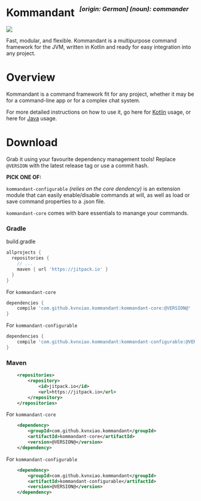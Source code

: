 <h1>Kommandant &nbsp;<sup><sup><sub><i>[origin: German] (noun): commander</i></sub></sup></sup></h1>

![](https://jitpack.io/v/kvnxiao/kommandant.svg)

Fast, modular, and flexible. Kommandant is a multipurpose command framework for the JVM, written in Kotlin and ready for easy integration into any project.

# Overview

Kommandant is a command framework fit for any project, whether it may be for a command-line app or for a complex chat system.

For more detailed instructions on how to use it, go here for [Kotlin]() usage, or here for [Java]() usage.

# Download

Grab it using your favourite dependency management tools! Replace `@VERSION` with the latest release tag or use a commit hash.

**PICK ONE OF:**

`kommandant-configurable` *(relies on the core dendency)* is an extension module that can easily enable/disable commands at will, as well as load or save command properties to a .json file.

`kommandant-core` comes with bare essentials to manange your commands.

### Gradle

build.gradle
```gradle
allprojects {
  repositories {
    // ...
    maven { url 'https://jitpack.io' }
  }
}
```

For `kommandant-core`
```gradle
dependencies {
    compile 'com.github.kvnxiao.kommandant:kommandant-core:@VERSION@'
}
```

For `kommandant-configurable`
```gradle
dependencies {
    compile 'com.github.kvnxiao.kommandant:kommandant-configurable:@VERSION@'
}
```

### Maven

```xml
	<repositories>
		<repository>
		    <id>jitpack.io</id>
		    <url>https://jitpack.io</url>
		</repository>
	</repositories>
```

For `kommandant-core`
```xml
	<dependency>
	    <groupId>com.github.kvnxiao.kommandant</groupId>
	    <artifactId>kommandant-core</artifactId>
	    <version>@VERSION@</version>
	</dependency>
```

For `kommandant-configurable`
```xml
	<dependency>
	    <groupId>com.github.kvnxiao.kommandant</groupId>
	    <artifactId>kommandant-configurable</artifactId>
	    <version>@VERSION@</version>
	</dependency>
```
